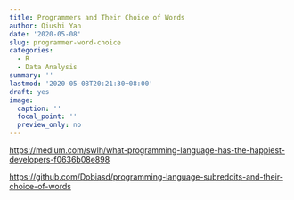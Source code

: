 ```yaml
---
title: Programmers and Their Choice of Words
author: Qiushi Yan
date: '2020-05-08'
slug: programmer-word-choice
categories:
  - R
  - Data Analysis
summary: ''
lastmod: '2020-05-08T20:21:30+08:00'
draft: yes
image:
  caption: ''
  focal_point: ''
  preview_only: no
---
```


https://medium.com/swlh/what-programming-language-has-the-happiest-developers-f0636b08e898

https://github.com/Dobiasd/programming-language-subreddits-and-their-choice-of-words
